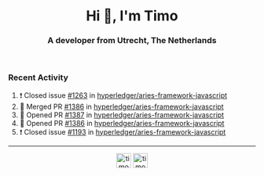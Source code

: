 <h1 align="center">Hi 👋, I'm Timo</h1>
<h3 align="center">A developer from Utrecht, The Netherlands</h3>
<br/>
<!-- https://github.com/rahuldkjain/github-profile-readme-generator --!>

<!--  <p align="left"><img src="https://github-readme-stats.vercel.app/api?username=timoglastra&show_icons=true&count_private=true&" alt="timoglastra" /></p> --!>

<!--
Github language stats
<p align="left"><img src="https://github-readme-stats.vercel.app/api/top-langs/?username=timoglastra&layout=compact" alt="timoglastra" /><p>
-->

<!-- Codestats language stats -->
<!-- <p align="left"><img src="https://codestats-readme.vercel.app/api/top-langs/?username=timoglastra&layout=compact&language_count=12" alt="timoglastra" /><p>    --!>
  
<h3>Recent Activity</h3>

<!--START_SECTION:activity-->
1. ❗️ Closed issue [#1263](https://github.com/hyperledger/aries-framework-javascript/issues/1263) in [hyperledger/aries-framework-javascript](https://github.com/hyperledger/aries-framework-javascript)
2. 🎉 Merged PR [#1386](https://github.com/hyperledger/aries-framework-javascript/pull/1386) in [hyperledger/aries-framework-javascript](https://github.com/hyperledger/aries-framework-javascript)
3. 💪 Opened PR [#1387](https://github.com/hyperledger/aries-framework-javascript/pull/1387) in [hyperledger/aries-framework-javascript](https://github.com/hyperledger/aries-framework-javascript)
4. 💪 Opened PR [#1386](https://github.com/hyperledger/aries-framework-javascript/pull/1386) in [hyperledger/aries-framework-javascript](https://github.com/hyperledger/aries-framework-javascript)
5. ❗️ Closed issue [#1193](https://github.com/hyperledger/aries-framework-javascript/issues/1193) in [hyperledger/aries-framework-javascript](https://github.com/hyperledger/aries-framework-javascript)
<!--END_SECTION:activity-->

---

<p align="center">
<a href="https://twitter.com/timoglastra" target="blank"><img align="center" src="https://cdn.jsdelivr.net/npm/simple-icons@3.0.1/icons/twitter.svg" alt="timoglastra" height="30" width="30" /></a>
<a href="https://linkedin.com/in/timoglastra" target="blank"><img align="center" src="https://cdn.jsdelivr.net/npm/simple-icons@3.0.1/icons/linkedin.svg" alt="timoglastra" height="30" width="30" /></a>
</p>



